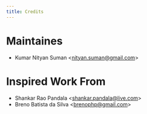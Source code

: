 ```yaml
---
title: Credits
---
```


# Maintaines
- Kumar Nityan Suman \<<nityan.suman@gmail.com>\>

# Inspired Work From
- Shankar Rao Pandala \<<shankar.pandala@live.com>\>
- Breno Batista da Silva \<<brenophp@gmail.com>\>
